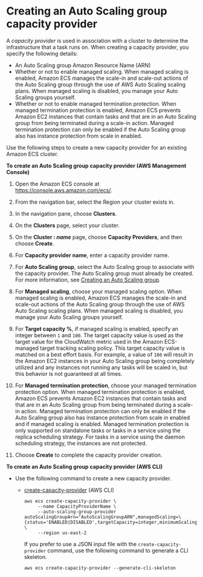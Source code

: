 # Creating an Auto Scaling group capacity provider<a name="asg-capacity-providers-create-capacity-provider"></a>

A *capacity provider* is used in association with a cluster to determine the infrastructure that a task runs on\. When creating a capacity provider, you specify the following details:
+ An Auto Scaling group Amazon Resource Name \(ARN\)
+ Whether or not to enable managed scaling\. When managed scaling is enabled, Amazon ECS manages the scale\-in and scale\-out actions of the Auto Scaling group through the use of AWS Auto Scaling scaling plans\. When managed scaling is disabled, you manage your Auto Scaling groups yourself\.
+ Whether or not to enable managed termination protection\. When managed termination protection is enabled, Amazon ECS prevents Amazon EC2 instances that contain tasks and that are in an Auto Scaling group from being terminated during a scale\-in action\. Managed termination protection can only be enabled if the Auto Scaling group also has instance protection from scale in enabled\.

Use the following steps to create a new capacity provider for an existing Amazon ECS cluster\.

**To create an Auto Scaling group capacity provider \(AWS Management Console\)**

1. Open the Amazon ECS console at [https://console\.aws\.amazon\.com/ecs/](https://console.aws.amazon.com/ecs/)\.

1. From the navigation bar, select the Region your cluster exists in\.

1. In the navigation pane, choose **Clusters**\.

1. On the **Clusters** page, select your cluster\.

1. On the **Cluster : *name*** page, choose **Capacity Providers**, and then choose **Create**\.

1. For **Capacity provider name**, enter a capacity provider name\.

1. For **Auto Scaling group**, select the Auto Scaling group to associate with the capacity provider\. The Auto Scaling group must already be created\. For more information, see [Creating an Auto Scaling group](asg-capacity-providers-create-auto-scaling-group.md)\.

1. For **Managed scaling**, choose your managed scaling option\. When managed scaling is enabled, Amazon ECS manages the scale\-in and scale\-out actions of the Auto Scaling group through the use of AWS Auto Scaling scaling plans\. When managed scaling is disabled, you manage your Auto Scaling groups yourself\.

1. For **Target capacity %**, if managed scaling is enabled, specify an integer between `1` and `100`\. The target capacity value is used as the target value for the CloudWatch metric used in the Amazon ECS\-managed target tracking scaling policy\. This target capacity value is matched on a best effort basis\. For example, a value of `100` will result in the Amazon EC2 instances in your Auto Scaling group being completely utilized and any instances not running any tasks will be scaled in, but this behavior is not guaranteed at all times\.

1. For **Managed termination protection**, choose your managed termination protection option\. When managed termination protection is enabled, Amazon ECS prevents Amazon EC2 instances that contain tasks and that are in an Auto Scaling group from being terminated during a scale\-in action\. Managed termination protection can only be enabled if the Auto Scaling group also has instance protection from scale in enabled and if managed scaling is enabled\. Managed termination protection is only supported on standalone tasks or tasks in a service using the replica scheduling strategy\. For tasks in a service using the daemon scheduling strategy, the instances are not protected\.

1. Choose **Create** to complete the capacity provider creation\.

**To create an Auto Scaling group capacity provider \(AWS CLI\)**
+ Use the following command to create a new capacity provider\.
  + [create\-capacity\-provider](https://docs.aws.amazon.com/cli/latest/reference/ecs/create-capacity-provider.html) \(AWS CLI\)

    ```
    aws ecs create-capacity-provider \
         --name CapacityProviderName \
         --auto-scaling-group-provider autoScalingGroupArn="AutoScalingGroupARN",managedScaling=\{status='ENABLED|DISABLED',targetCapacity=integer,minimumScalingStepSize=integer,maximumScalingStepSize=integer\},managedTerminationProtection="ENABLED|DISABLED" \
         --region us-east-2
    ```

    If you prefer to use a JSON input file with the `create-capacity-provider` command, use the following command to generate a CLI skeleton\.

    ```
    aws ecs create-capacity-provider --generate-cli-skeleton
    ```